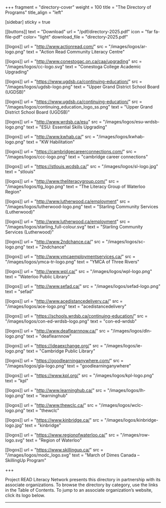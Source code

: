 +++
fragment = "directory-cover"
weight = 100
title = "The Directory of Programs"
title_align = "left"

[sidebar]
  sticky = true
  
[[buttons]]
  text = "Download"
  url = "/pdf/directory-2025.pdf"
  icon = "far fa-file-pdf"
  color= "light"
  download_file = "directory-2025.pdf"
  
[[logos]]
  url = "http://www.actionread.com/"
  src = "/images/logos/ar-logo.png"
  text = "Action Read Community Literacy Centre"

[[logos]]
  url = "http://www.conestogac.on.ca/caa/upgrading"
  src = "/images/logos/cc-logo.svg"
  text = "Conestoga College Academic Upgrading"

[[logos]]
  url = "https://www.ugdsb.ca/continuing-education/"
  src = "/images/logos/ugdsb-logo.png"
  text = "Upper Grand District School Board (UGDSB)"
  
[[logos]]
  url = "https://www.ugdsb.ca/continuing-education/"
  src = "/images/logos/continuing_education_logo_ss.png"
  text = "Upper Grand District School Board (UGDSB)"
  
[[logos]]
  url = "http://www.wrdsb.ca/esu"
  src = "/images/logos/esu-wrdsb-logo.png"
  text = "ESU: Essential Skills Upgrading"
  
[[logos]]
  url = "http://www.kwhab.ca/"
  src = "/images/logos/kwhab-logo.png"
  text = "KW Habilitation"
  
[[logos]]
  url = "https://cambridgecareerconnections.com/"
  src = "/images/logos/ccc-logo.png"
  text = "cambridge career connections"
  
[[logos]]
  url = "https://stlouis.wcdsb.ca/"
  src = "/images/logos/sl-logo.jpg"
  text = "stlouis"
  
[[logos]]
  url = "http://www.theliteracygroup.com/"
  src = "/images/logos/tlg_logo.png"
  text = "The Literacy Group of Waterloo Region"
  
[[logos]]
  url = "http://www.lutherwood.ca/employment"
  src = "/images/logos/lutherwood-logo.png"
  text = "Starling Community Services (Lutherwood)"
  
[[logos]]
  url = "http://www.lutherwood.ca/employment"
  src = "/images/logos/starling_full-colour.svg"
  text = "Starling Community Services (Lutherwood)"
  
[[logos]]
  url = "http://www.2ndchance.ca/"
  src = "/images/logos/sc-logo.png"
  text = "2ndchance"  
  
[[logos]]
  url = "http://www.ymcaemploymentservices.ca/"
  src = "/images/logos/ymca-tr-logo.png"
  text = "YMCA of Three Rivers" 

[[logos]]
  url = "http://www.wpl.ca/"
  src = "/images/logos/wpl-logo.png"
  text = "Waterloo Public Library" 
  
[[logos]]
  url = "http://www.sefad.ca/"
  src = "/images/logos/sefad-logo.png"
  text = "sefad"  

[[logos]]
  url = "http://www.acedistancedelivery.ca/"
  src = "/images/logos/ace-logo.png"
  text = "acedistancedelivery"  

[[logos]]
  url = "https://schools.wrdsb.ca/continuing-education/"
  src = "/images/logos/con-ed-wrdsb-logo.png"
  text = "con-ed-wrdsb"  

[[logos]]
  url = "http://www.deaflearnnow.ca/"
  src = "/images/logos/dln-logo.png"
  text = "deaflearnnow"  

[[logos]]
  url = "https://ideaexchange.org/"
  src = "/images/logos/ie-logo.png"
  text = "Cambridge Public Library" 

[[logos]]
  url = "https://goodlearninganywhere.com/"
  src = "/images/logos/gla-logo.png"
  text = "goodlearninganywhere"  

[[logos]]
  url = "https://www.kpl.org/"
  src = "/images/logos/kpl-logo.png"
  text = "kpl" 

[[logos]]
  url = "http://www.learninghub.ca/"
  src = "/images/logos/lh-logo.png"
  text = "learninghub"  

[[logos]]
  url = "http://www.thewclc.ca/"
  src = "/images/logos/wclc-logo.png"
  text = "thewclc"  

[[logos]]
  url = "https://www.kinbridge.ca/"
  src = "/images/logos/kinbridge-logo.jpg"
  text = "kinbridge"  
  
[[logos]]
  url = "https://www.regionofwaterloo.ca/"
  src = "/images/row-logo.svg"
  text = "Region of Waterloo"  

[[logos]]
  url = "https://www.skillingup.ca/"
  src = "/images/logos/modc_logo.svg"
  text = "March of Dimes Canada – SkillingUp Program"  


+++

Project READ Literacy Network presents this directory in partnership with its associate organizations. To browse the directory by category, use the links in the Table of Contents. To jump to an associate organization’s website, click its logo below. 

***

